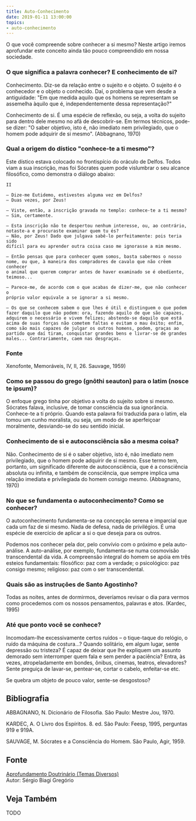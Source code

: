 ```yaml
---
title: Auto-Conhecimento
date: 2019-01-11 13:00:00
topics: 
- auto-conhecimento
---
```


O que você compreende sobre conhecer a si mesmo? Neste artigo iremos aprofundar
este conceito ainda tão pouco compreendido em nossa sociedade.

### O que significa a palavra conhecer? E conhecimento de si?
Conhecimento. Diz-se da relação entre o sujeito e o objeto. O sujeito
é o conhecedor e o objeto o conhecido. Daí, o problema que vem desde a
antiguidade: "Em que medida aquilo que os homens se representam se
assemelha àquilo que é, independentemente dessa representação?"

Conhecimento de si. É uma espécie de reflexão, ou seja, a volta do
sujeito para dentro dele mesmo no afã de descobrir-se. Em termos
técnicos, pode-se dizer: "O saber objetivo, isto é, não imediato nem
privilegiado, que o homem pode adquirir de si mesmo". (Abbagnano, 1970)

### Qual a origem do dístico "conhece-te a ti mesmo"?
Este dístico estava colocado no frontispício do oráculo de Delfos. Todos
viam a sua inscrição, mas foi Sócrates quem pode vislumbrar o seu
alcance filosófico, como demonstra o diálogo abaixo:

```
II

— Dize-me Eutidemo, estivestes alguma vez em Delfos?
— Duas vezes, por Zeus!

— Viste, então, a inscrição gravada no templo: conhece-te a ti mesmo?
— Sim, certamente.

— Esta inscrição não te despertou nenhum interesse, ou, ao contrário,
notaste-a e procuraste examinar quem tu és?
— Não, por Zeus! Dado que julgava sabê-lo perfeitamente: pois teria sido
difícil para eu aprender outra coisa caso me ignorasse a mim mesmo.

— Então pensas que para conhecer quem somos, basta sabermos o nosso
nome, ou que, à maneira dos compradores de cavalo que não crêem conhecer
o animal que querem comprar antes de haver examinado se é obediente,
teimoso...

— Parece-me, de acordo com o que acabas de dizer-me, que não conhecer o
próprio valor equivale a se ignorar a si mesmo.

— Os que se conhecem sabem o que lhes é útil e distinguem o que podem
fazer daquilo que não podem: ora, fazendo aquilo de que são capazes,
adquirem o necessário e vivem felizes; abstendo-se daquilo que está
acima de suas forças não cometem faltas e evitam o mau êxito; enfim,
como são mais capazes de julgar os outros homens, podem, graças ao
partido que daí tiram, conquistar grandes bens e livrar-se de grandes
males... Contrariamente, caem nas desgraças. 

```
### Fonte
Xenofonte, Memoráveis, IV, II, 26.
Sauvage, 1959)

### Como se passou do grego (gnôthi seauton) para o latim (nosce te ipsum)?
O enfoque grego tinha por objetivo a volta do sujeito sobre si mesmo.
Sócrates falava, inclusive, de tomar consciência da sua ignorância.
Conhece-te a ti próprio. Quando esta palavra foi traduzida para o latim,
ela tomou um cunho moralista, ou seja, um modo de se aperfeiçoar
moralmente, desviando-se do seu sentido inicial.

### Conhecimento de si e autoconsciência são a mesma coisa?
Não. Conhecimento de si é o saber objetivo, isto é, não imediato nem
privilegiado, que o homem pode adquirir de si mesmo. Esse termo tem,
portanto, um significado diferente de autoconsciência, que é a
consciência absoluta ou infinita, e também de consciência, que sempre
implica uma relação imediata e privilegiada do homem consigo mesmo.
(Abbagnano, 1970)

### No que se fundamenta o autoconhecimento? Como se conhecer?
O autoconhecimento fundamenta-se na concepção serena e imparcial que
cada um faz de si mesmo. Nada de defesa, nada de privilégios. É uma
espécie de exercício de aplicar a si o que deseja para os outros.

Podemos nos conhecer pela dor, pelo convívio com o próximo e pela
auto-análise. A auto-análise, por exemplo, fundamenta-se numa
cosmovisão transcendental da vida. A compreensão integral do homem se
apóia em três esteios fundamentais: filosófico: paz com a verdade; o
psicológico: paz consigo mesmo; religioso: paz com o ser
transcendental.

### Quais são as instruções de Santo Agostinho?
Todas as noites, antes de dormirmos, deveríamos revisar o dia para
vermos como procedemos com os nossos pensamentos, palavras e atos.
(Kardec, 1995)

### Até que ponto você se conhece?
Incomodam-lhe excessivamente certos ruídos – o tique-taque do relógio, o
ruído da máquina de costura...?
Quando solitário, em algum lugar, sente depressão ou tristeza?
É capaz de deixar que lhe expliquem um assunto demorado sem interromper
quem fala e sem perder a paciência?
Entra, às vezes, atropeladamente em bondes, ônibus, cinemas, teatros,
elevadores?
Sente preguiça de lavar-se, pentear-se, cortar o cabelo, enfeitar-se
etc.

Se quebra um objeto de pouco valor, sente-se desgostoso?






## Bibliografia

ABBAGNANO, N. Dicionário de Filosofia. São Paulo: Mestre Jou, 1970.

KARDEC, A. O Livro dos Espíritos. 8. ed. São Paulo: Feesp, 1995,
perguntas 919 e 919A.

SAUVAGE, M. Sócrates e a Consciência do Homem. São Paulo, Agir, 1959.

## Fonte
[Aprofundamento Doutrinário (Temas Diversos)](https://sites.google.com/view/aprofundamentodoutrinario/conhecimento-de-si-mesmo)  
Autor: Sérgio Biagi Gregório



## Veja Também
TODO


